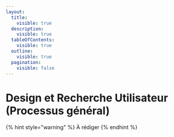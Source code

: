 ```yaml
---
layout:
  title:
    visible: true
  description:
    visible: true
  tableOfContents:
    visible: true
  outline:
    visible: true
  pagination:
    visible: false
---
```


# Design et Recherche Utilisateur (Processus général)

{% hint style="warning" %}
À rédiger
{% endhint %}

